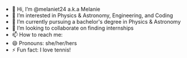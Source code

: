 - 👋 Hi, I’m @melaniet24 a.k.a Melanie
- 👀 I’m interested in Physics & Astronomy, Engineering, and Coding
- 🌱 I’m currently pursuing a bachelor's degree in Physics & Astronomy
- 💞️ I’m looking to collaborate on finding internships
- 📫 How to reach me:
- 😄 Pronouns: she/her/hers
- ⚡ Fun fact: I love tennis!

